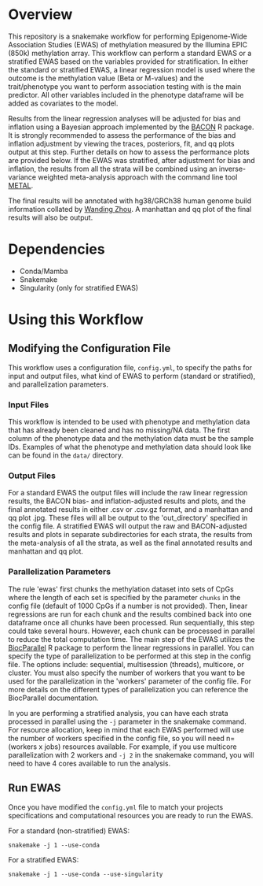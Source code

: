 # Overview
This repository is a snakemake workflow for performing Epigenome-Wide Association Studies (EWAS) of methylation measured by the Illumina EPIC (850k) methylation array. This workflow can perform a standard EWAS or a stratified EWAS based on the variables provided for stratification. In either the standard or stratified EWAS, a linear regression model is used where the outcome is the methylation value (Beta or M-values) and the trait/phenotype you want to perform association testing with is the main predictor. All other variables included in the phenotype dataframe will be added as covariates to the model.

Results from the linear regression analyses will be adjusted for bias and inflation using a Bayesian approach implemented by the [BACON](https://www.bioconductor.org/packages/release/bioc/html/bacon.html) R package. It is strongly recommended to assess the performance of the bias and inflation adjustment by viewing the traces, posteriors, fit, and qq plots output at this step. Further details on how to assess the performance plots are provided below. If the EWAS was stratified, after adjustment for bias and inflation, the results from all the strata will be combined using an inverse-variance weighted meta-analysis approach with the command line tool [METAL](https://genome.sph.umich.edu/wiki/METAL_Documentation).

The final results will be annotated with hg38/GRCh38 human genome build information collated by [Wanding Zhou](https://zwdzwd.github.io/InfiniumAnnotation). A manhattan and qq plot of the final results will also be output.

# Dependencies
* Conda/Mamba
* Snakemake
* Singularity (only for stratified EWAS)

# Using this Workflow

## Modifying the Configuration File
This workflow uses a configuration file, `config.yml`, to specify the paths for input and output files, what kind of EWAS to perform (standard or stratified), and parallelization parameters. 
### Input Files
This workflow is intended to be used with phenotype and methylation data that has already been cleaned and has no missing/NA data. The first column of the phenotype data and the methylation data must be the sample IDs. Examples of what the phenotype and methylation data should look like can be found in the `data/` directory. 
### Output Files
For a standard EWAS the output files will include the raw linear regression results, the BACON bias- and inflation-adjusted results and plots, and the final annotated results in either .csv or .csv.gz format, and a manhattan and qq plot .jpg. These files will all be output to the 'out_directory' specified in the config file. A stratified EWAS will output the raw and BACON-adjusted results and plots in separate subdirectories for each strata, the results from the meta-analysis of all the strata, as well as the final annotated results and manhattan and qq plot. 
### Parallelization Parameters
The rule 'ewas' first chunks the methylation dataset into sets of CpGs where the length of each set is specified by the parameter `chunks` in the config file (default of 1000 CpGs if a number is not provided). Then, linear regressions are run for each chunk and the results combined back into one dataframe once all chunks have been processed. Run sequentially, this step could take several hours. However, each chunk can be processed in parallel to reduce the total computation time. The main step of the EWAS utilizes the [BiocParallel](https://bioconductor.org/packages/release/bioc/html/BiocParallel.html) R package to perform the linear regressions in parallel. You can specify the type of parallelization to be performed at this step in the config file. The options include: sequential, multisession (threads), multicore, or cluster. You must also specify the number of workers that you want to be used for the parallelization in the 'workers' parameter of the config file. For more details on the different types of parallelization you can reference the BiocParallel documentation.

In you are performing a stratified analysis, you can have each strata processed in parallel using the `-j` parameter in the snakemake command. For resource allocation, keep in mind that each EWAS performed will use the number of workers specified in the config file, so you will need n=(workers x jobs) resources available. For example, if you use multicore parallelization with 2 workers and `-j 2` in the snakemake command, you will need to have 4 cores available to run the analysis. 

## Run EWAS

Once you have modified the `config.yml` file to match your projects specifications and computational resources you are ready to run the EWAS. 

For a standard (non-stratified) EWAS:
```shell
snakemake -j 1 --use-conda
```

For a stratified EWAS:
```shell
snakemake -j 1 --use-conda --use-singularity
```
